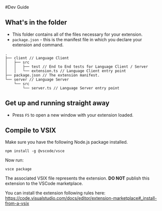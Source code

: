  #Dev Guide

## What's in the folder

* This folder contains all of the files necessary for your extension.
* `package.json` - this is the manifest file in which you declare your extension and command.



```
.
├── client // Language Client
│   ├── src
│   │   ├── test // End to End tests for Language Client / Server
│   │   └── extension.ts // Language Client entry point
├── package.json // The extension manifest.
└── server // Language Server
    └── src
        └── server.ts // Language Server entry point
```


## Get up and running straight away

* Press `F5` to open a new window with your extension loaded.


## Compile to VSIX


Make sure you have the following Node.js package installed.
```
npm install -g @vscode/vsce
```

Now run:
```
vsce package
```

The associated VSIX file represents the extension. **DO NOT** publish this extension to the VSCode marketplace.

You can install the extension following rules here: https://code.visualstudio.com/docs/editor/extension-marketplace#_install-from-a-vsix
